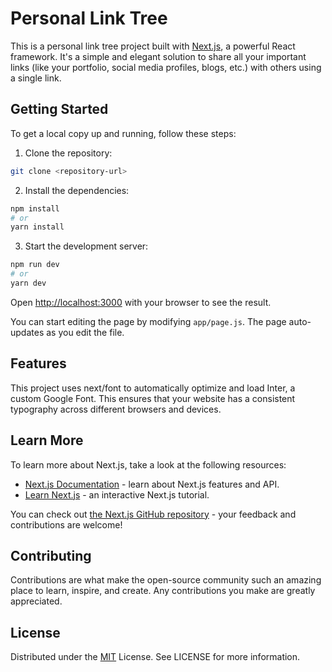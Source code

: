 # Personal Link Tree

This is a personal link tree project built with [Next.js](https://nextjs.org/), a powerful React framework. It's a simple and elegant solution to share all your important links (like your portfolio, social media profiles, blogs, etc.) with others using a single link.

## Getting Started

To get a local copy up and running, follow these steps:

1. Clone the repository:

```bash
git clone <repository-url>
```

2. Install the dependencies:

```bash
npm install
# or
yarn install
```

3. Start the development server:

```bash
npm run dev
# or
yarn dev
```

Open [http://localhost:3000](http://localhost:3000) with your browser to see the result.

You can start editing the page by modifying `app/page.js`. The page auto-updates as you edit the file.

## Features
This project uses next/font to automatically optimize and load Inter, a custom Google Font. This ensures that your website has a consistent typography across different browsers and devices.



## Learn More

To learn more about Next.js, take a look at the following resources:

- [Next.js Documentation](https://nextjs.org/docs) - learn about Next.js features and API.
- [Learn Next.js](https://nextjs.org/learn) - an interactive Next.js tutorial.

You can check out [the Next.js GitHub repository](https://github.com/vercel/next.js/) - your feedback and contributions are welcome!


## Contributing

Contributions are what make the open-source community such an amazing place to learn, inspire, and create. Any contributions you make are greatly appreciated.

## License
Distributed under the [MIT]() License. See LICENSE for more information.
